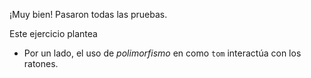 ¡Muy bien! Pasaron todas las pruebas.

Este ejercicio plantea 

- Por un lado, el uso de _polimorfismo_ en como `tom` interactúa con los ratones. 